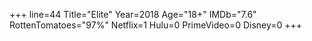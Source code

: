+++
line=44
Title="Elite"
Year=2018
Age="18+"
IMDb="7.6"
RottenTomatoes="97%"
Netflix=1
Hulu=0
PrimeVideo=0
Disney=0
+++

